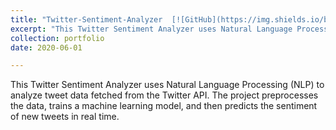 ```yaml
---
title: "Twitter-Sentiment-Analyzer  [![GitHub](https://img.shields.io/badge/-GitHub-black?style=flat-square&logo=github)](https://github.com/atishay-kasliwal/Twitter-Sentiment-Analyzer)"
excerpt: "This Twitter Sentiment Analyzer uses Natural Language Processing (NLP) to analyze tweet data fetched from the Twitter API. The project preprocesses the data, trains a machine learning model, and then predicts the sentiment of new tweets in real time.<br/><img src='/images/twitter.jpg'>"
collection: portfolio
date: 2020-06-01

---
```


This Twitter Sentiment Analyzer uses Natural Language Processing (NLP) to analyze tweet data fetched from the Twitter API. The project preprocesses the data, trains a machine learning model, and then predicts the sentiment of new tweets in real time.